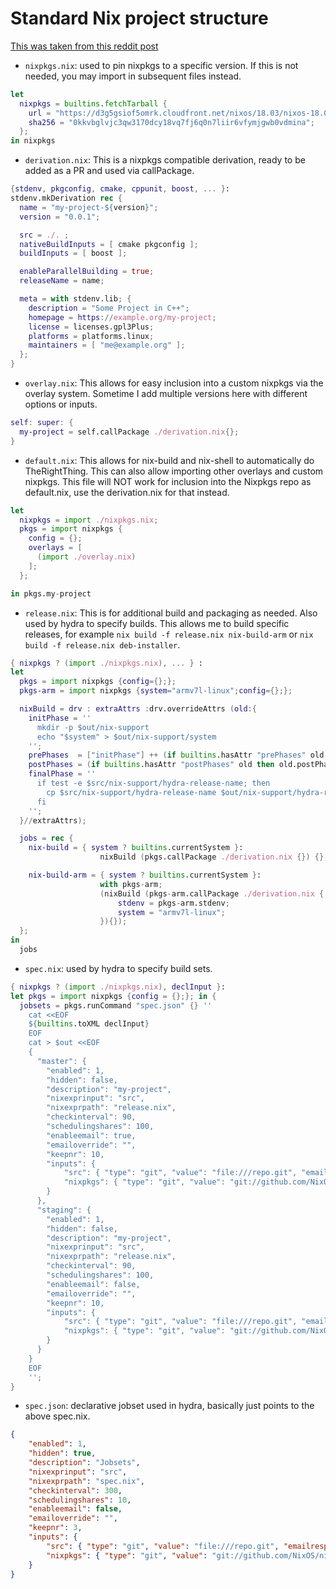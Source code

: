 # Standard Nix project structure

[This was taken from this reddit post](https://www.reddit.com/r/NixOS/comments/8tkllx/standard_project_structure/)

* `nixpkgs.nix`: used to pin nixpkgs to a specific version. If this is not needed, you may import <nixpkgs> in subsequent files instead.

```nix
let
  nixpkgs = builtins.fetchTarball {
    url = "https://d3g5gsiof5omrk.cloudfront.net/nixos/18.03/nixos-18.03.132008.ad771371fb2/nixexprs.tar.xz";
    sha256 = "0kkvbglvjc3qw3170dcy18vq7fj6q0n7liir6vfymjgwb0vdmina";
  };
in nixpkgs
```

* `derivation.nix`: This is a nixpkgs compatible derivation, ready to be added as a PR and used via callPackage.

```nix
{stdenv, pkgconfig, cmake, cppunit, boost, ... }:
stdenv.mkDerivation rec {
  name = "my-project-${version}";
  version = "0.0.1";

  src = ./. ;
  nativeBuildInputs = [ cmake pkgconfig ];
  buildInputs = [ boost ];

  enableParallelBuilding = true;
  releaseName = name;

  meta = with stdenv.lib; {
    description = "Some Project in C++";
    homepage = https://example.org/my-project;
    license = licenses.gpl3Plus;
    platforms = platforms.linux;
    maintainers = [ "me@example.org" ];
  };
}
```

* `overlay.nix`: This allows for easy inclusion into a custom nixpkgs via the overlay system. Sometime I add multiple versions here with different options or inputs.

```nix
self: super: {
  my-project = self.callPackage ./derivation.nix{};
}
```

* `default.nix`: This allows for nix-build and nix-shell to automatically do TheRightThing. This can also allow importing other overlays and custom nixpkgs. This file will NOT work for inclusion into the Nixpkgs repo as default.nix, use the derivation.nix for that instead.

```nix
let
  nixpkgs = import ./nixpkgs.nix;
  pkgs = import nixpkgs {
    config = {};
    overlays = [
      (import ./overlay.nix)
    ];
  };

in pkgs.my-project
```

* `release.nix`: This is for additional build and packaging as needed. Also used by hydra to specify builds. This allows me to build specific releases, for example `nix build -f release.nix nix-build-arm` or `nix build -f release.nix deb-installer`.

```nix
{ nixpkgs ? (import ./nixpkgs.nix), ... } :
let
  pkgs = import nixpkgs {config={};};
  pkgs-arm = import nixpkgs {system="armv7l-linux";config={};};

  nixBuild = drv : extraAttrs :drv.overrideAttrs (old:{
    initPhase = ''
      mkdir -p $out/nix-support
      echo "$system" > $out/nix-support/system
    '';
    prePhases  = ["initPhase"] ++ (if builtins.hasAttr "prePhases" old then old.prePhases else []);
    postPhases = (if builtins.hasAttr "postPhases" old then old.postPhases else []) ++ ["finalPhase"];
    finalPhase = ''
      if test -e $src/nix-support/hydra-release-name; then
        cp $src/nix-support/hydra-release-name $out/nix-support/hydra-release-name
      fi
    '';
  }//extraAttrs);

  jobs = rec {
    nix-build = { system ? builtins.currentSystem }:
                    nixBuild (pkgs.callPackage ./derivation.nix {}) {};

    nix-build-arm = { system ? builtins.currentSystem }:
                    with pkgs-arm;
                    (nixBuild (pkgs-arm.callPackage ./derivation.nix {
                        stdenv = pkgs-arm.stdenv;
                        system = "armv7l-linux";
                    }){});
  };
in
  jobs
```

* `spec.nix`: used by hydra to specify build sets.

```nix
{ nixpkgs ? (import ./nixpkgs.nix), declInput }:
let pkgs = import nixpkgs {config = {};}; in {
  jobsets = pkgs.runCommand "spec.json" {} ''
    cat <<EOF
    ${builtins.toXML declInput}
    EOF
    cat > $out <<EOF
    {
      "master": {
        "enabled": 1,
        "hidden": false,
        "description": "my-project",
        "nixexprinput": "src",
        "nixexprpath": "release.nix",
        "checkinterval": 90,
        "schedulingshares": 100,
        "enableemail": true,
        "emailoverride": "",
        "keepnr": 10,
        "inputs": {
            "src": { "type": "git", "value": "file:///repo.git", "emailresponsible": true },
            "nixpkgs": { "type": "git", "value": "git://github.com/NixOS/nixpkgs.git e797e0091356c25282fba4d19690666d4b6f6d0b", "emailresponsible": false }
        }
      },
      "staging": {
        "enabled": 1,
        "hidden": false,
        "description": "my-project",
        "nixexprinput": "src",
        "nixexprpath": "release.nix",
        "checkinterval": 90,
        "schedulingshares": 100,
        "enableemail": false,
        "emailoverride": "",
        "keepnr": 10,
        "inputs": {
            "src": { "type": "git", "value": "file:///repo.git", "emailresponsible": true },
            "nixpkgs": { "type": "git", "value": "git://github.com/NixOS/nixpkgs.git e797e0091356c25282fba4d19690666d4b6f6d0b", "emailresponsible": false }
        }
      }
    }
    EOF
    '';
}
```

* `spec.json`: declarative jobset used in hydra, basically just points to the above spec.nix.

```json
{
    "enabled": 1,
    "hidden": true,
    "description": "Jobsets",
    "nixexprinput": "src",
    "nixexprpath": "spec.nix",
    "checkinterval": 300,
    "schedulingshares": 10,
    "enableemail": false,
    "emailoverride": "",
    "keepnr": 3,
    "inputs": {
        "src": { "type": "git", "value": "file:///repo.git", "emailresponsible": true },
        "nixpkgs": { "type": "git", "value": "git://github.com/NixOS/nixpkgs.git e797e0091356c25282fba4d19690666d4b6f6d0b", "emailresponsible": false }
    }
}
```
